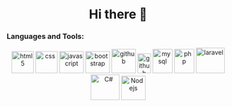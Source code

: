 <h1 align="center">Hi there 👋 </h1>

<h3 align="left">Languages and Tools:</h3>

   <p align="center">
     <img src="https://upload.wikimedia.org/wikipedia/commons/thumb/3/38/HTML5_Badge.svg/2048px-HTML5_Badge.svg.png" alt="html5" width="50" height="50"/>
     <img src="https://upload.wikimedia.org/wikipedia/commons/6/62/CSS3_logo.svg" alt="css" width="50" height="50"/> 
     <img src="https://upload.wikimedia.org/wikipedia/commons/9/99/Unofficial_JavaScript_logo_2.svg" alt="javascript" width="55" height="50"/>
     <img src="https://upload.wikimedia.org/wikipedia/commons/b/b2/Bootstrap_logo.svg" alt="bootstrap" width="55" height="50"/>
     <img src="https://cdn.icon-icons.com/icons2/3685/PNG/512/github_logo_icon_229278.png" alt="github" width="55" height="55"/>
     <img src="https://upload.wikimedia.org/wikipedia/commons/thumb/3/33/Figma-logo.svg/1200px-Figma-logo.svg.png" alt="github" width="30" height="45"/>
     <img src="https://www.vectorlogo.zone/logos/mysql/mysql-icon.svg" alt="mysql" width="45" height="55"/>
     <img src="https://www.vectorlogo.zone/logos/php/php-icon.svg" alt="php" width="45" height="55"/>
     <img src="https://upload.wikimedia.org/wikipedia/commons/3/36/Logo.min.svg" alt="laravel" width="65" height="58"/>
     <img src="https://www.jetbrains.com/guide/assets/csharp-logo-265a149e.svg" alt="C#" width="65" height="58"/>
    <img src="https://www.vectorlogo.zone/logos/nodejs/nodejs-icon.svg" alt="Nodejs" width="55" height="55"/>


     
</p>


<!--
**dilarabas/dilarabas** is a ✨ _special_ ✨ repository because its `README.md` (this file) appears on your GitHub profile.

Here are some ideas to get you started:

- 🔭 I’m currently working on ...
- 🌱 I’m currently learning ...
- 👯 I’m looking to collaborate on ...
- 🤔 I’m looking for help with ...
- 💬 Ask me about ...
- 📫 How to reach me: ...
- 😄 Pronouns: ...
- ⚡ Fun fact: ...
-->
